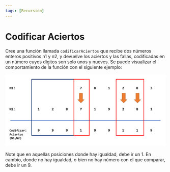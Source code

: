 ```yaml
---
tags: [Recursion]
---
```


# Codificar Aciertos

Cree una función llamada `codificarAciertos` que recibe dos números enteros positivos n1 y n2, y devuelve los aciertos y las fallas, codificadas en un número cuyos dígitos son solo unos y nueves. Se puede visualizar el comportamiento de la función con el siguiente ejemplo:

![codificar Aciertos](./img/CodificarAciertos.PNG)

Note que en aquellas posiciones donde hay igualdad, debe ir un 1. En cambio, donde no hay igualdad, o bien no hay número con el que comparar, debe ir un 9.


